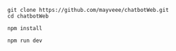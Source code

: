 ```
git clone https://github.com/mayveee/chatbotWeb.git
cd chatbotWeb
```
```
npm install
```
```
npm run dev
```
